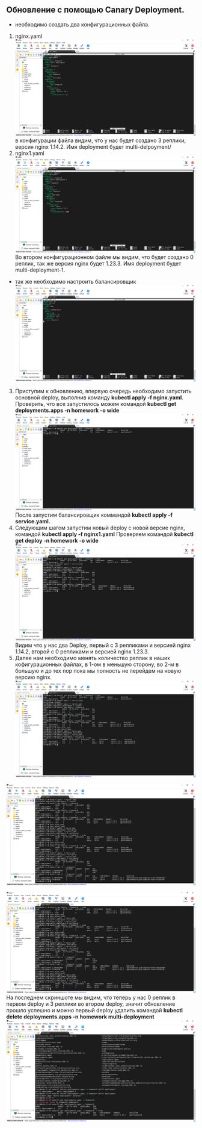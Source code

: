 ## Обновление с помощью Canary Deployment.
- необходимо создать два конфигурационных файла.
1) nginx.yaml 
![logo](nginx.png)
в конфигурации файла видим, что у нас будет создано 3 реплики, версия nginx 1.14.2. Имя deployment будет multi-delpoyment/
2) nginx1.yaml
![logo](nginx1.png)
Во втором конфигурационном файле мы видим, что будет создано 0 реплик, так же версия nginx будет 1.23.3. Имя deployment будет multi-deployment-1.
- так же необходимо настроить балансировщик
![logo](balancer.png)

3) Приступим к обновлению, впервую очередь необходимо запустить основной deploy, выполнив команду **kubectl apply -f nginx.yaml**.
Проверить, что все запустилось можем командой **kubectl get deployments.apps -n homework -o wide**
![logo](multi.png)
После запустим балансировщик коммандой **kubectl apply -f service.yaml.**
4) Следующим шагом запустим новый deploy c новой версие nginx, командой **kubectl apply -f nginx1.yaml**
Проверяем командой **kubectl get deploy -n homework -o wide** 
![logo](multi1.png)
Видим что у нас два Deploy, первый с 3 репликами и версией nginx 1.14.2, второй с 0 репликами и версией nginx 1.23.3.
5) Далее нам необходимо менять количество реплик в наших кофигурационных файлах, в 1-ом в меньшую сторону, во 2-м в большую и до тех пор пока мы полность не перейдем на новую версию nginx.
![logo](deploy1.png)

![logo](deploy2.png)

![logo](deploy3.png)
На последнем скриншоте мы видим, что теперь у нас 0 реплик в первом deploy и 3 реплики во втором deploy, значит обновление прошло успешно и можно первый deploy удалить командой **kubectl delete deployments.apps -n homework multi-deployment**
![logo](final_deploy.png)
